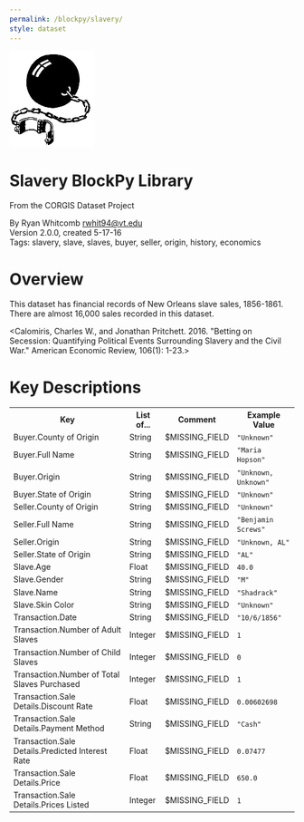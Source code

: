 ```yaml
---
permalink: /blockpy/slavery/
style: dataset
---
```


<img class="img-thumbnail float-right"
     src="/images/datasets/slavery-icon.png"
     alt="slavery icon"
     role="presentation">

# Slavery BlockPy Library

<p class='lead'>From the CORGIS Dataset Project</p>

<span class='text-muted'>By Ryan Whitcomb <rwhit94@vt.edu></span><br>
<span class='text-muted'>Version 2.0.0, created 5-17-16</span><br>
<span class='text-muted'>Tags: slavery, slave, slaves, buyer, seller, origin, history, economics</span>

# Overview

This dataset has financial records of New Orleans slave sales, 1856-1861. There are almost 16,000 sales recorded in this dataset.


<Calomiris, Charles W., and Jonathan Pritchett. 2016. "Betting on Secession: Quantifying Political Events Surrounding Slavery and the Civil War." American Economic Review, 106(1): 1-23.>




# Key Descriptions
    
<table class='table table-condensed table-striped table-bordered table-hover'>
<tr>
    <th class=''>Key</th>
    <th class=''>List of...</th>
    <th class=''>Comment</th>
    <th class=''>Example Value</th>
</tr>

<tr>
    <td>Buyer.County of Origin</td>
    <td>String</td> 
    <td>$MISSING_FIELD</td>
    <td><code>"Unknown"</code></td>
</tr>

<tr>
    <td>Buyer.Full Name</td>
    <td>String</td> 
    <td>$MISSING_FIELD</td>
    <td><code>"Maria Hopson"</code></td>
</tr>

<tr>
    <td>Buyer.Origin</td>
    <td>String</td> 
    <td>$MISSING_FIELD</td>
    <td><code>"Unknown, Unknown"</code></td>
</tr>

<tr>
    <td>Buyer.State of Origin</td>
    <td>String</td> 
    <td>$MISSING_FIELD</td>
    <td><code>"Unknown"</code></td>
</tr>

<tr>
    <td>Seller.County of Origin</td>
    <td>String</td> 
    <td>$MISSING_FIELD</td>
    <td><code>"Unknown"</code></td>
</tr>

<tr>
    <td>Seller.Full Name</td>
    <td>String</td> 
    <td>$MISSING_FIELD</td>
    <td><code>"Benjamin Screws"</code></td>
</tr>

<tr>
    <td>Seller.Origin</td>
    <td>String</td> 
    <td>$MISSING_FIELD</td>
    <td><code>"Unknown, AL"</code></td>
</tr>

<tr>
    <td>Seller.State of Origin</td>
    <td>String</td> 
    <td>$MISSING_FIELD</td>
    <td><code>"AL"</code></td>
</tr>

<tr>
    <td>Slave.Age</td>
    <td>Float</td> 
    <td>$MISSING_FIELD</td>
    <td><code>40.0</code></td>
</tr>

<tr>
    <td>Slave.Gender</td>
    <td>String</td> 
    <td>$MISSING_FIELD</td>
    <td><code>"M"</code></td>
</tr>

<tr>
    <td>Slave.Name</td>
    <td>String</td> 
    <td>$MISSING_FIELD</td>
    <td><code>"Shadrack"</code></td>
</tr>

<tr>
    <td>Slave.Skin Color</td>
    <td>String</td> 
    <td>$MISSING_FIELD</td>
    <td><code>"Unknown"</code></td>
</tr>

<tr>
    <td>Transaction.Date</td>
    <td>String</td> 
    <td>$MISSING_FIELD</td>
    <td><code>"10/6/1856"</code></td>
</tr>

<tr>
    <td>Transaction.Number of Adult Slaves</td>
    <td>Integer</td> 
    <td>$MISSING_FIELD</td>
    <td><code>1</code></td>
</tr>

<tr>
    <td>Transaction.Number of Child Slaves</td>
    <td>Integer</td> 
    <td>$MISSING_FIELD</td>
    <td><code>0</code></td>
</tr>

<tr>
    <td>Transaction.Number of Total Slaves Purchased</td>
    <td>Integer</td> 
    <td>$MISSING_FIELD</td>
    <td><code>1</code></td>
</tr>

<tr>
    <td>Transaction.Sale Details.Discount Rate</td>
    <td>Float</td> 
    <td>$MISSING_FIELD</td>
    <td><code>0.00602698</code></td>
</tr>

<tr>
    <td>Transaction.Sale Details.Payment Method</td>
    <td>String</td> 
    <td>$MISSING_FIELD</td>
    <td><code>"Cash"</code></td>
</tr>

<tr>
    <td>Transaction.Sale Details.Predicted Interest Rate</td>
    <td>Float</td> 
    <td>$MISSING_FIELD</td>
    <td><code>0.07477</code></td>
</tr>

<tr>
    <td>Transaction.Sale Details.Price</td>
    <td>Float</td> 
    <td>$MISSING_FIELD</td>
    <td><code>650.0</code></td>
</tr>

<tr>
    <td>Transaction.Sale Details.Prices Listed</td>
    <td>Integer</td> 
    <td>$MISSING_FIELD</td>
    <td><code>1</code></td>
</tr>

</table>